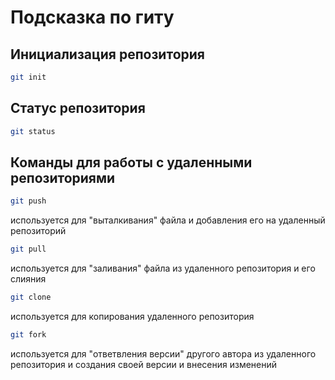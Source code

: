 # Подсказка по гиту

## Инициализация репозитория

```sh
git init
```

## Статус репозитория

```sh
git status
```

## Команды для работы с удаленными репозиториями

```sh
git push
```
используется для "выталкивания" файла и добавления его на удаленный репозиторий

```sh
git pull
```
используется для "заливания" файла из удаленного репозитория и его слияния

```sh
git clone
```
используется для копирования удаленного репозитория

```sh
git fork
```
используется для "ответвления версии" другого автора из удаленного репозитория и создания своей версии и внесения изменений

